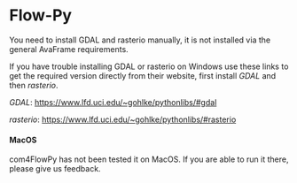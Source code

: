 
# Flow-Py

You need to install GDAL and rasterio manually, it is not installed via the general AvaFrame requirements. 

If you have trouble installing GDAL or rasterio on Windows use these links to 
get the required version directly from their website, first install *GDAL* and then *rasterio*.

*GDAL*: https://www.lfd.uci.edu/~gohlke/pythonlibs/#gdal

*rasterio*: https://www.lfd.uci.edu/~gohlke/pythonlibs/#rasterio

#### MacOS 

com4FlowPy has not been tested it on MacOS. If you are able to run it there, please give us feedback.

<!-- ## Back-tracking extension -->

<!-- The back-tracking extension is an example of a custom built model extension used to identify the release areas, paths and deposition areas of GMF directly endangering infrastructure. -->

<!-- To activate the back-tracking extension an additional raster layer describing the spatial extent of the infrastructure must be called by the model. The GUI version of the model has a field where an infrastructure layer can be inserted. For the terminal version the “infra= path_to_infrastructure_raster” must be included as an additional argument (see command below). -->

<!-- ```markup -->
<!-- python3 main.py alpha_angle exponent working_directory path_to_dem path_to_release infra=path_to_infrastructure(Optional) flux_threshold=positiv_number(Optional) max_z_delta=positiv_number(Optional) -->
<!-- ``` -->

<!-- #### Example: -->

<!-- ```markup -->
<!-- python3 main.py 25 8 ./examples/dam/ ./examples/dam/dam_010m_standard_cr100_sw250_f2500.20.6_n0.asc ./examples/dam/release_dam.tif infra=./examples/dam/infra.tif flux=0.003 max_z=270 -->
<!-- ``` -->

<!-- The infrastructure layer must be in the same extent and resolution as the other input layers (DEM and release raster). Raster cells that contain infrastructure must have values > zero, raster cells with values = 0 represent locations without infrastructure (see infrastructure.tif in example folder). Different integers can be used to differentiate types of infrastructure, where higher valued infrastructure should correspond to higher integers . When a raster cell is associated with endangering infrastructure the integer associated with the infrastructure type is saved in the back-tracking output layer. When a raster cell is associated with endangering more than one type of infrastructure the larger integer is saved to the back tracking output.  -->


<!-- ### Back-tracking output: -->

<!-- - z_delta: the maximum z_delta of all paths for every raster cell (geometric measure of process magnitude, can be associated to kinetic energy/velocity) -->
<!-- - Flux: The maximum routing flux of all paths for every raster cell -->
<!-- - Flow Path Travel Angle, FP_TA: the gamma angle along the flow path -->
<!-- - Straight Line Travel Angle, SL_TA: Saves the travel angle along a straight line, i.e. distances are calculated via a direct line from the release cell to the current cell -->
<!-- - Back-tracking: Areas identified as endangering infrastructure.  -->


